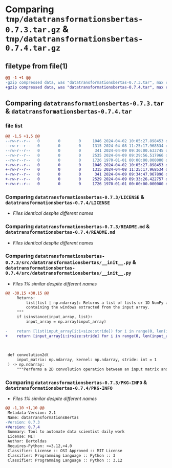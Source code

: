 # Comparing `tmp/datatransformationsbertas-0.7.3.tar.gz` & `tmp/datatransformationsbertas-0.7.4.tar.gz`

## filetype from file(1)

```diff
@@ -1 +1 @@
-gzip compressed data, was "datatransformationsbertas-0.7.3.tar", max compression
+gzip compressed data, was "datatransformationsbertas-0.7.4.tar", max compression
```

## Comparing `datatransformationsbertas-0.7.3.tar` & `datatransformationsbertas-0.7.4.tar`

### file list

```diff
@@ -1,5 +1,5 @@
--rw-r--r--   0        0        0     1046 2024-04-02 10:05:27.898453 datatransformationsbertas-0.7.3/LICENSE
--rw-r--r--   0        0        0     1315 2024-04-08 11:25:17.968534 datatransformationsbertas-0.7.3/README.md
--rw-r--r--   0        0        0      341 2024-04-09 09:30:00.633745 datatransformationsbertas-0.7.3/pyproject.toml
--rw-r--r--   0        0        0     2535 2024-04-09 09:29:56.517966 datatransformationsbertas-0.7.3/src/datatransformationsbertas/__init__.py
--rw-r--r--   0        0        0     1726 1970-01-01 00:00:00.000000 datatransformationsbertas-0.7.3/PKG-INFO
+-rw-r--r--   0        0        0     1046 2024-04-02 10:05:27.898453 datatransformationsbertas-0.7.4/LICENSE
+-rw-r--r--   0        0        0     1315 2024-04-08 11:25:17.968534 datatransformationsbertas-0.7.4/README.md
+-rw-r--r--   0        0        0      341 2024-04-09 09:34:47.967896 datatransformationsbertas-0.7.4/pyproject.toml
+-rw-r--r--   0        0        0     2529 2024-04-09 09:33:26.422757 datatransformationsbertas-0.7.4/src/datatransformationsbertas/__init__.py
+-rw-r--r--   0        0        0     1726 1970-01-01 00:00:00.000000 datatransformationsbertas-0.7.4/PKG-INFO
```

### Comparing `datatransformationsbertas-0.7.3/LICENSE` & `datatransformationsbertas-0.7.4/LICENSE`

 * *Files identical despite different names*

### Comparing `datatransformationsbertas-0.7.3/README.md` & `datatransformationsbertas-0.7.4/README.md`

 * *Files identical despite different names*

### Comparing `datatransformationsbertas-0.7.3/src/datatransformationsbertas/__init__.py` & `datatransformationsbertas-0.7.4/src/datatransformationsbertas/__init__.py`

 * *Files 1% similar despite different names*

```diff
@@ -30,15 +30,15 @@
     Returns:
         list[list | np.ndarray]: Returns a list of lists or 1D NumPy arrays,
         containing the windows extracted from the input array.
     """
     if isinstance(input_array, list):
         input_array = np.array(input_array)
 
-    return [list(input_array[i:i+size:stride]) for i in range(0, len(input_array) - size + 1, shift)]
+    return [input_array[i:i+size:stride] for i in range(0, len(input_array) - size + 1, shift)]
 
     
 
 def convolution2d(
     input_matrix: np.ndarray, kernel: np.ndarray, stride: int = 1
 ) -> np.ndarray:
     """Performs a 2D convolution operation between an input matrix and a kernel matrix.
```

### Comparing `datatransformationsbertas-0.7.3/PKG-INFO` & `datatransformationsbertas-0.7.4/PKG-INFO`

 * *Files 1% similar despite different names*

```diff
@@ -1,10 +1,10 @@
 Metadata-Version: 2.1
 Name: dataTransformationsBertas
-Version: 0.7.3
+Version: 0.7.4
 Summary: Tool to automate data scientist daily work
 License: MIT
 Author: Bertoldas
 Requires-Python: >=3.12,<4.0
 Classifier: License :: OSI Approved :: MIT License
 Classifier: Programming Language :: Python :: 3
 Classifier: Programming Language :: Python :: 3.12
```

